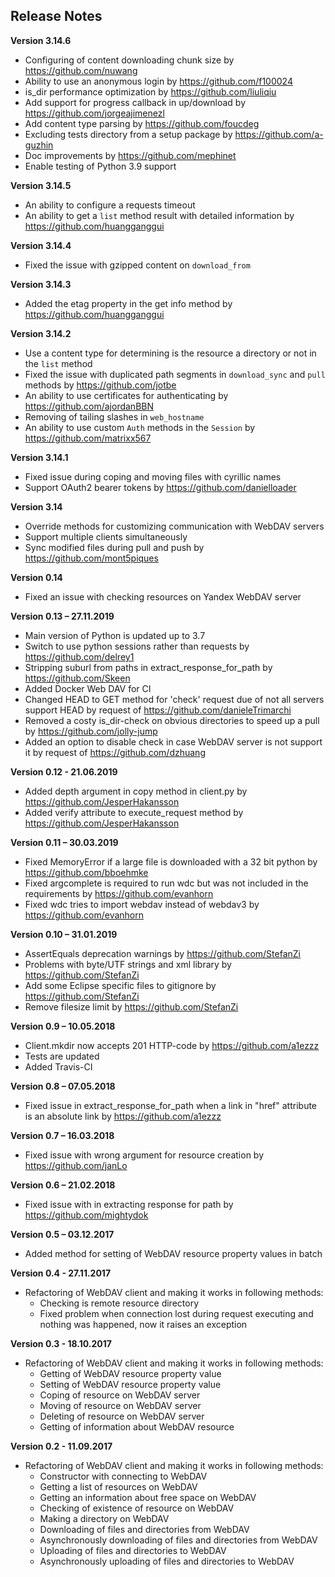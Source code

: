 Release Notes
-------------
**Version 3.14.6**

* Configuring of content downloading chunk size by https://github.com/nuwang
* Ability to use an anonymous login by https://github.com/f100024
* is_dir performance optimization by https://github.com/liuliqiu
* Add support for progress callback in up/download by https://github.com/jorgeajimenezl
* Add content type parsing by https://github.com/foucdeg
* Excluding tests directory from a setup package by https://github.com/a-guzhin
* Doc improvements by https://github.com/mephinet
* Enable testing of Python 3.9 support

**Version 3.14.5**

* An ability to configure a requests timeout
* An ability to get a `list` method result with detailed information by https://github.com/huangganggui

**Version 3.14.4**

* Fixed the issue with gzipped content on `download_from`

**Version 3.14.3**

* Added the etag property in the get info method by https://github.com/huangganggui

**Version 3.14.2**

* Use a content type for determining is the resource a directory or not in the `list` method
* Fixed the issue with duplicated path segments in `download_sync` and `pull` methods by https://github.com/jotbe
* An ability to use certificates for authenticating by https://github.com/ajordanBBN
* Removing of tailing slashes in `web_hostname`
* An ability to use custom `Auth` methods in the `Session` by https://github.com/matrixx567

**Version 3.14.1**

* Fixed issue during coping and moving files with cyrillic names
* Support OAuth2 bearer tokens by https://github.com/danielloader

**Version 3.14**

* Override methods for customizing communication with WebDAV servers
* Support multiple clients simultaneously
* Sync modified files during pull and push by https://github.com/mont5piques

**Version 0.14**

* Fixed an issue with checking resources on Yandex WebDAV server

**Version 0.13 – 27.11.2019**

* Main version of Python is updated up to 3.7
* Switch to use python sessions rather than requests by https://github.com/delrey1
* Stripping suburl from paths in extract_response_for_path by https://github.com/Skeen
* Added Docker Web DAV for CI
* Changed HEAD to GET method for 'check' request due of not all servers support HEAD by request of https://github.com/danieleTrimarchi
* Removed a costy is_dir-check on obvious directories to speed up a pull by https://github.com/jolly-jump
* Added an option to disable check in case WebDAV server is not support it by request of https://github.com/dzhuang

**Version 0.12 - 21.06.2019**

* Added depth argument in copy method in client.py by https://github.com/JesperHakansson
* Added verify attribute to execute_request method by https://github.com/JesperHakansson

**Version 0.11 – 30.03.2019**

* Fixed MemoryError if a large file is downloaded with a 32 bit python by https://github.com/bboehmke
* Fixed argcomplete is required to run wdc but was not included in the requirements by https://github.com/evanhorn
* Fixed wdc tries to import webdav instead of webdav3 by https://github.com/evanhorn

**Version 0.10 – 31.01.2019**

* AssertEquals deprecation warnings by https://github.com/StefanZi
* Problems with byte/UTF strings and xml library by https://github.com/StefanZi
* Add some Eclipse specific files to gitignore by https://github.com/StefanZi
* Remove filesize limit by https://github.com/StefanZi

**Version 0.9 – 10.05.2018**

* Client.mkdir now accepts 201 HTTP-code by https://github.com/a1ezzz
* Tests are updated
* Added Travis-CI

**Version 0.8 – 07.05.2018**

* Fixed issue in extract_response_for_path when a link in "href" attribute is an absolute link by https://github.com/a1ezzz

**Version 0.7 – 16.03.2018**

* Fixed issue with wrong argument for resource creation by https://github.com/janLo

**Version 0.6 – 21.02.2018**

* Fixed issue with in extracting response for path by https://github.com/mightydok

**Version 0.5 – 03.12.2017**

* Added method for setting of WebDAV resource property values in batch

**Version 0.4 - 27.11.2017**

* Refactoring of WebDAV client and making it works in following methods:
  - Checking is remote resource directory
  - Fixed problem when connection lost during request executing and nothing was happened, now it raises an exception

**Version 0.3 - 18.10.2017**

* Refactoring of WebDAV client and making it works in following methods:
  - Getting of WebDAV resource property value
  - Setting of WebDAV resource property value
  - Coping of resource on WebDAV server
  - Moving of resource on WebDAV server
  - Deleting of resource on WebDAV server
  - Getting of information about WebDAV resource

**Version 0.2 - 11.09.2017**

* Refactoring of WebDAV client and making it works in following methods:
  - Constructor with connecting to WebDAV
  - Getting a list of resources on WebDAV
  - Getting an information about free space on WebDAV
  - Checking of existence of resource on WebDAV
  - Making a directory on WebDAV
  - Downloading of files and directories from WebDAV
  - Asynchronously downloading of files and directories from WebDAV
  - Uploading of files and directories to WebDAV
  - Asynchronously uploading of files and directories to WebDAV